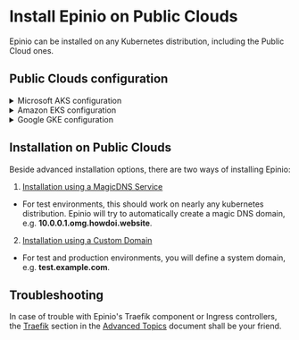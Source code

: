 # Install Epinio on Public Clouds

Epinio can be installed on any Kubernetes distribution, including the Public Cloud ones.

## Public Clouds configuration

<details>
<summary>Microsoft AKS configuration</summary>

### AKS prerequisites

* Epinio has been tested with AKS version **v1.20.9** and **v1.21.7**
* To just try out Epinio, e.g. 2 **Standard_D2_v2** nodes are sufficient

### Create an AKS cluster

If you do not have an existing cluster, follow the [quickstart](https://docs.microsoft.com/en-us/azure/aks/kubernetes-walkthrough) to create an AKS cluster.
</details>

<details>
<summary>Amazon EKS configuration</summary>

### EKS prerequisites

* Epinio has been tested with EKS version **v1.20.7** and **v1.21.2**
* To just try out Epinio, e.g. 2 **t3a.large** nodes are sufficient

### Create an EKS cluster

If you don't have an existing cluster, follow the [quickstart](https://docs.aws.amazon.com/eks/latest/userguide/getting-started.html) to create an EKS cluster.
</details>

<details>
<summary>Google GKE configuration</summary>

### GKE prerequisites

* Epinio has been tested with GKE version **v1.20.7**, **v1.21.2** and **v1.21.5**
* To just try out Epinio, e.g. 1 **n2-standard-4** node is sufficient

### Create a GKE cluster

If you do not have an existing cluster, follow the [quickstart](https://cloud.google.com/kubernetes-engine/docs/quickstart) to create a GKE cluster.
</details>

## Installation on Public Clouds

Beside advanced installation options, there are two ways of installing Epinio:

1. [Installation using a MagicDNS Service](./install_epinio_magicDNS.md)

- For test environments, this should work on nearly any kubernetes distribution. Epinio will try to automatically create a magic DNS domain, e.g. **10.0.0.1.omg.howdoi.website**.

2. [Installation using a Custom Domain](./install_epinio_customDNS.md)

- For test and production environments, you will define a system domain, e.g. **test.example.com**.

## Troubleshooting

In case of trouble with Epinio's Traefik component or Ingress controllers, the [Traefik](../explanations/advanced.md#traefik) section in the [Advanced Topics](../explanations/advanced.md) document shall be your friend.
